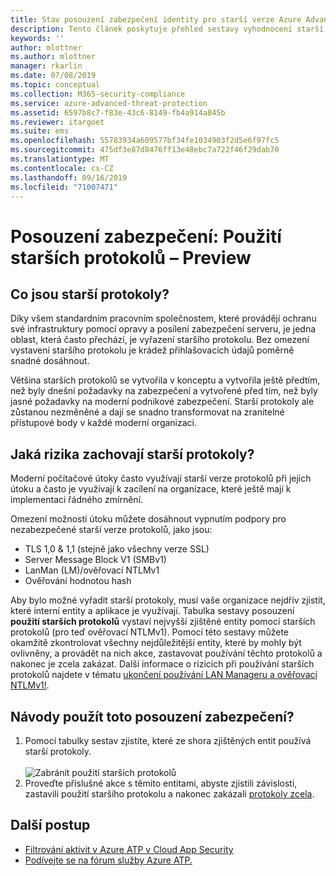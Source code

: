 ```yaml
---
title: Stav posouzení zabezpečení identity pro starší verze Azure Advanced Threat Protection | Microsoft Docs
description: Tento článek poskytuje přehled sestavy vyhodnocení starší verze protokolu zabezpečení pro identifikaci protokolu služby Azure ATP.
keywords: ''
author: mlottner
ms.author: mlottner
manager: rkarlin
ms.date: 07/08/2019
ms.topic: conceptual
ms.collection: M365-security-compliance
ms.service: azure-advanced-threat-protection
ms.assetid: 6597b8c7-f83e-43c6-8149-fb4a914a845b
ms.reviewer: itargoet
ms.suite: ems
ms.openlocfilehash: 55783934a609577bf34fe1034903f2d5e6f97fc5
ms.sourcegitcommit: 475df3e87d8476ff13e48ebc7a722f46f29dab70
ms.translationtype: MT
ms.contentlocale: cs-CZ
ms.lasthandoff: 09/16/2019
ms.locfileid: "71007471"
---
```

# <a name="security-assessment-legacy-protocols-usage---preview"></a>Posouzení zabezpečení: Použití starších protokolů – Preview
 
## <a name="what-are-legacy-protocols"></a>Co jsou starší protokoly?

Díky všem standardním pracovním společnostem, které provádějí ochranu své infrastruktury pomocí opravy a posílení zabezpečení serveru, je jedna oblast, která často přechází, je vyřazení staršího protokolu. Bez omezení vystavení staršího protokolu je krádež přihlašovacích údajů poměrně snadné dosáhnout. 

Většina starších protokolů se vytvořila v konceptu a vytvořila ještě předtím, než byly dnešní požadavky na zabezpečení a vytvořené před tím, než byly jasné požadavky na moderní podnikové zabezpečení. Starší protokoly ale zůstanou nezměněné a dají se snadno transformovat na zranitelné přístupové body v každé moderní organizaci. 

## <a name="what-risks-do-retained-legacy-protocols-introduce"></a>Jaká rizika zachovají starší protokoly? 

Moderní počítačové útoky často využívají starší verze protokolů při jejich útoku a často je využívají k zacílení na organizace, které ještě mají k implementaci řádného zmírnění. 

Omezení možností útoku můžete dosáhnout vypnutím podpory pro nezabezpečené starší verze protokolů, jako jsou: 

- TLS 1,0 & 1,1 (stejně jako všechny verze SSL)
- Server Message Block V1 (SMBv1)
- LanMan (LM)/ověřovací NTLMv1
- Ověřování hodnotou hash

Aby bylo možné vyřadit starší protokoly, musí vaše organizace nejdřív zjistit, které interní entity a aplikace je využívají. Tabulka sestavy posouzení **použití starších protokolů** vystaví nejvyšší zjištěné entity pomocí starších protokolů (pro teď ověřovací NTLMv1). Pomocí této sestavy můžete okamžitě zkontrolovat všechny nejdůležitější entity, které by mohly být ovlivněny, a provádět na nich akce, zastavovat používání těchto protokolů a nakonec je zcela zakázat. Další informace o rizicích při používání starších protokolů najdete v tématu [ukončení používání LAN Manageru a ověřovací NTLMv1!](https://blogs.technet.microsoft.com/miriamxyra/2017/11/07/stop-using-lan-manager-and-ntlmv1/).


## <a name="how-do-i-use-this-security-assessment"></a>Návody použít toto posouzení zabezpečení? 
1. Pomocí tabulky sestav zjistíte, které ze shora zjištěných entit používá starší protokoly.  
    <br>![Zabránit použití starších protokolů](media/atp-cas-isp-legacy-protocols-2.png)
1. Proveďte příslušné akce s těmito entitami, abyste zjistili závislosti, zastavili použití staršího protokolu a nakonec zakázali [protokoly zcela](https://blogs.technet.microsoft.com/miriamxyra/2017/11/07/stop-using-lan-manager-and-ntlmv1/). 

## <a name="next-steps"></a>Další postup
- [Filtrování aktivit v Azure ATP v Cloud App Security](atp-activities-filtering-mcas.md)
- [Podívejte se na fórum služby Azure ATP.](https://aka.ms/azureatpcommunity)

